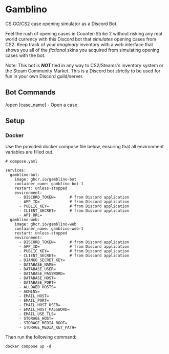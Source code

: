 # Gamblino

CS:GO/CS2 case opening simulator as a Discord Bot.

Feel the rush of opening cases in Counter-Strike 2 without risking any real world currency with this Discord bot that *simulates* opening cases from CS2. Keep track of your *imaginary* inventory with a web interface that shows you all of the *fictional* skins you acquired from simulating opening cases with the bot.

Note: This bot is ***NOT*** tied in any way to CS2/Steams's inventory system or the Steam Community Market. This is a Discord bot *strictly* to be used for fun in your own Discord guild/server.

## Bot Commands
/open [case_name] - Open a case

## Setup
### Docker
Use the provided docker compose file below, ensuring that all environment variables are filled out.

```
# compose.yaml

services:
  gamblino-bot:
    image: ghcr.io/gamblino-bot
    container_name: gamblino-bot-1
    restart: unless-stopped
    environment:
      - DISCORD_TOKEN=      # from Discord application
      - APP_ID=             # from Discord application
      - PUBLIC_KEY=         # from Discord application
      - CLIENT_SECRET=      # from Discord application
      - API_URL=
  gamblino-web:
    image: ghcr.io/gamblino-web
    container_name: gamblino-web-1
    restart: unless-stopped
    environment:
      - DISCORD_TOKEN=      # from Discord application
      - APP_ID=             # from Discord application
      - PUBLIC_KEY=         # from Discord application
      - CLIENT_SECRET=      # from Discord application
      - DJANGO_SECRET_KEY=
      - DATABASE_NAME=
      - DATABASE_USER=
      - DATABASE_PASSWORD=
      - DATABASE_HOST=
      - DATABASE_PORT=
      - ALLOWED_HOSTS=
      - ADMINS=
      - EMAIL_HOST=
      - EMAIL_PORT=
      - EMAIL_HOST_USER=
      - EMAIL_HOST_PASSWORD=
      - EMAIL_USE_TLS=
      - STORAGE_HOST=
      - STORAGE_MEDIA_ROOT=
      - STORAGE_MEDIA_KEY_PATH=
```
Then run the following command:
```
docker compose up -d
```